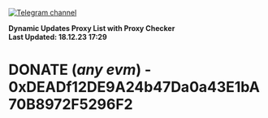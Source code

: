[![Telegram channel](https://img.shields.io/endpoint?url=https://runkit.io/damiankrawczyk/telegram-badge/branches/master?url=https://t.me/n4z4v0d)](https://t.me/n4z4v0d) 

**Dynamic Updates Proxy List with Proxy Checker**  
**Last Updated: 18.12.23 17:29**

# DONATE (_any evm_) - 0xDEADf12DE9A24b47Da0a43E1bA70B8972F5296F2
